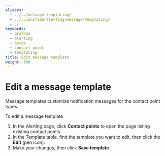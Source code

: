 ```yaml
---
aliases:
  - ../../message-templating/
  - ../../unified-alerting/message-templating/
  - ./
keywords:
  - grafana
  - alerting
  - guide
  - contact point
  - templating
title: Edit message template
weight: 100
---
```


# Edit a message template

Message templates customize notification messages for the contact point types.

To edit a message template

1. In the Alerting page, click **Contact points** to open the page listing existing contact points.
1. In the Template table, find the template you want to edit, then click the **Edit** (pen icon).
1. Make your changes, then click **Save template**.

